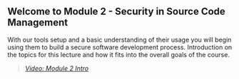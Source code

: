 ## Welcome to Module 2 - Security in Source Code Management

With our tools setup and a basic understanding of their usage you will begin using them to build a secure software development process.  Introduction on the topics for this lecture and how it fits into the overall goals of the course.


> [*Video: Module 2 Intro*](https://auburn.hosted.panopto.com/Panopto/Pages/Viewer.aspx?id=e67cb0fd-9cb8-4199-860a-aea50029086c)